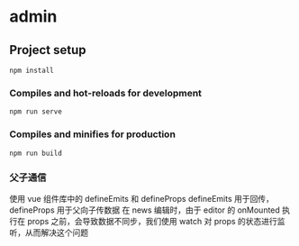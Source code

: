 # admin

## Project setup

```
npm install
```

### Compiles and hot-reloads for development

```
npm run serve
```

### Compiles and minifies for production

```
npm run build
```

### 父子通信

使用 vue 组件库中的 defineEmits 和 defineProps
defineEmits 用于回传，
defineProps 用于父向子传数据
在 news 编辑时，由于 editor 的 onMounted 执行在 props 之前，会导致数据不同步，我们使用 watch 对 props 的状态进行监听，从而解决这个问题
